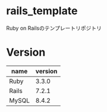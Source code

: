 # rails_template
Ruby on Railsのテンプレートリポジトリ

# Version
| name  | version |
|-------|---------|
| Ruby  | 3.3.0   |
| Rails | 7.2.1   |
| MySQL | 8.4.2   |

